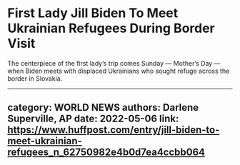 # First Lady Jill Biden To Meet Ukrainian Refugees During Border Visit

The centerpiece of the first lady’s trip comes Sunday — Mother’s Day — when Biden meets with displaced Ukrainians who sought refuge across the border in Slovakia.

---
category: WORLD NEWS
authors: Darlene Superville, AP
date: 2022-05-06
link: https://www.huffpost.com/entry/jill-biden-to-meet-ukrainian-refugees_n_62750982e4b0d7ea4ccbb064
---
